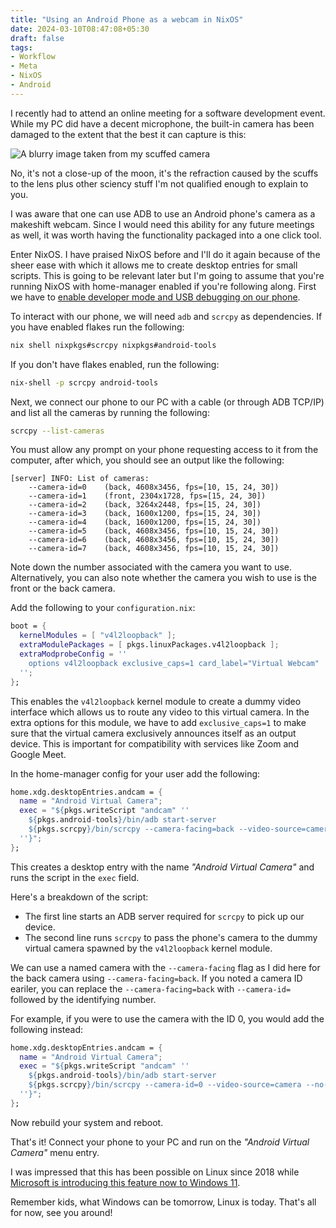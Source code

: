 ```yaml
---
title: "Using an Android Phone as a webcam in NixOS"
date: 2024-03-10T08:47:08+05:30
draft: false
tags:
- Workflow
- Meta
- NixOS
- Android
---
```


I recently had to attend an online meeting for a software development event.
While my PC did have a decent microphone, the built-in camera has been damaged to the extent that the best it can capture is this:

![A blurry image taken from my scuffed camera](/pc-camera.avif)

No, it's not a close-up of the moon, it's the refraction caused by the scuffs to the lens plus other sciency stuff I'm not qualified enough to explain to you.

I was aware that one can use ADB to use an Android phone's camera as a makeshift webcam. Since I would need this ability for any future meetings as well, it was worth having the functionality packaged into a one click tool.

Enter NixOS. I have praised NixOS before and I'll do it again because of the sheer ease with which it allows me to create desktop entries for small scripts.
This is going to be relevant later but I'm going to assume that you're running NixOS with home-manager enabled if you're following along. First we have to [enable developer mode and USB debugging on our phone](https://developer.android.com/studio/debug/dev-options#enable).

To interact with our phone, we will need `adb` and `scrcpy` as dependencies.
If you have enabled flakes run the following:

```sh
nix shell nixpkgs#scrcpy nixpkgs#android-tools
```

If you don't have flakes enabled, run the following:

```sh
nix-shell -p scrcpy android-tools
```

Next, we connect our phone to our PC with a cable (or through ADB TCP/IP) and list all the cameras by running the following: 

```sh
scrcpy --list-cameras
```

You must allow any prompt on your phone requesting access to it from the
computer, after which, you should see an output like the following:

```
[server] INFO: List of cameras:
    --camera-id=0    (back, 4608x3456, fps=[10, 15, 24, 30])
    --camera-id=1    (front, 2304x1728, fps=[15, 24, 30])
    --camera-id=2    (back, 3264x2448, fps=[15, 24, 30])
    --camera-id=3    (back, 1600x1200, fps=[15, 24, 30])
    --camera-id=4    (back, 1600x1200, fps=[15, 24, 30])
    --camera-id=5    (back, 4608x3456, fps=[10, 15, 24, 30])
    --camera-id=6    (back, 4608x3456, fps=[10, 15, 24, 30])
    --camera-id=7    (back, 4608x3456, fps=[10, 15, 24, 30])
```

Note down the number associated with the camera you want to use. Alternatively, you can also note whether the camera you wish to use is the front or the back camera.

Add the following to your `configuration.nix`:

```nix
boot = {
  kernelModules = [ "v4l2loopback" ];
  extraModulePackages = [ pkgs.linuxPackages.v4l2loopback ];
  extraModprobeConfig = ''
    options v4l2loopback exclusive_caps=1 card_label="Virtual Webcam"
  '';
};
```

This enables the `v4l2loopback` kernel module to create a dummy video interface which allows us to route any video to this virtual camera.
In the extra options for this module, we have to add `exclusive_caps=1` to make sure that the virtual camera exclusively announces itself as an output device.
This is important for compatibility with services like Zoom and Google Meet.

In the home-manager config for your user add the following:

```nix
home.xdg.desktopEntries.andcam = {
  name = "Android Virtual Camera";
  exec = "${pkgs.writeScript "andcam" ''
    ${pkgs.android-tools}/bin/adb start-server
    ${pkgs.scrcpy}/bin/scrcpy --camera-facing=back --video-source=camera --no-audio --v4l2-sink=/dev/video0 -m1024
  ''}";
};
```

This creates a desktop entry with the name _"Android Virtual Camera"_ and runs
the script in the `exec` field.

Here's a breakdown of the script:

- The first line starts an ADB server required for `scrcpy` to pick up our device.
- The second line runs `scrcpy` to pass the phone's camera to the dummy virtual camera spawned by the `v4l2loopback` kernel module.

We can use a named camera with the `--camera-facing` flag as I did here for
the back camera using `--camera-facing=back`. If you noted a camera ID eariler,
you can replace the `--camera-facing=back` with `--camera-id=` followed by the
identifying number.

For example, if you were to use the camera with the ID 0, you would add the following instead:

```nix
home.xdg.desktopEntries.andcam = {
  name = "Android Virtual Camera";
  exec = "${pkgs.writeScript "andcam" ''
    ${pkgs.android-tools}/bin/adb start-server
    ${pkgs.scrcpy}/bin/scrcpy --camera-id=0 --video-source=camera --no-audio --v4l2-sink=/dev/video0 -m1024
  ''}";
};
```

Now rebuild your system and reboot.

That's it! Connect your phone to your PC and run on the _"Android Virtual Camera"_ menu entry.

I was impressed that this has been possible on Linux since 2018 while
[Microsoft is introducing this feature now to Windows 11](https://blogs.windows.com/windows-insider/2024/02/29/ability-to-use-a-mobile-devices-camera-as-a-webcam-on-your-pc-begins-rolling-out-to-windows-insiders/).

Remember kids, what Windows can be tomorrow, Linux is today. That's all for now,
see you around!
